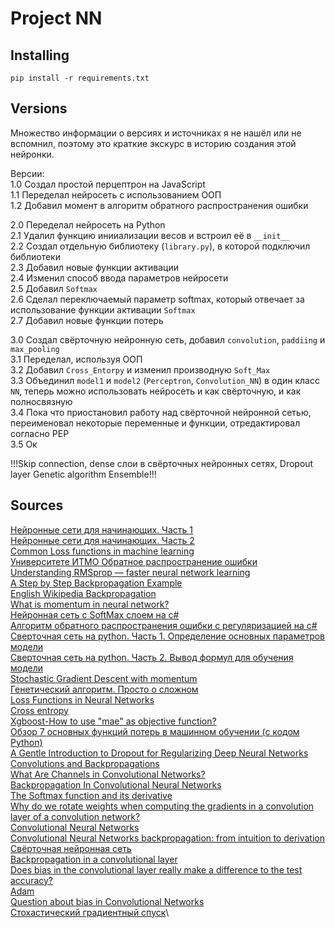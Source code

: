 # Project NN

## Installing
```shell
pip install -r requirements.txt
```

## Versions
Множество информации о версиях и источниках я не нашёл или не вспомнил, поэтому это краткие экскурс в историю создания этой нейронки.

Версии:\
1.0 Создал простой перцептрон на JavaScript\
1.1 Переделал нейросеть с использованием ООП\
1.2 Добавил момент в алгоритм обратного распространения ошибки

2.0 Переделал нейросеть на Python\
2.1 Удалил функцию инииализации весов и встроил её в `__init__`\
2.2 Создал отдельную библиотеку (`library.py`), в которой подключил библиотеки\
2.3 Добавил новые функции активации\
2.4 Изменил способ ввода параметров нейросети\
2.5 Добавил `Softmax`\
2.6 Сделал переключаемый параметр softmax, который отвечает за использование функции активации `Softmax`\
2.7 Добавил новые функции потерь

3.0 Создал свёрточную нейронную сеть, добавил `convolution`, `paddiing` и `max_pooling`\
3.1 Переделал, используя ООП\
3.2 Добавил `Cross_Entorpy` и изменил производную `Soft_Max`\
3.3 Объединил `model1` и `model2` (`Perceptron`, `Convolution_NN`) в один класс `NN`, теперь можно использовать нейросеть и как свёрточную, и как полносвязную\
3.4 Пока что приостановил работу над свёрточной нейронной сетью, переименовал некоторые переменные и функции, отредактировал согласно PEP\
3.5 Ок

!!!Skip connection, dense слои в свёрточных нейронных сетях, Dropout layer Genetic algorithm Ensemble!!!

## Sources
[Нейронные сети для начинающих. Часть 1](https://habr.com/ru/post/312450/)\
[Нейронные сети для начинающих. Часть 2](https://habr.com/ru/post/313216/)\
[Common Loss functions in machine learning](https://towardsdatascience.com/common-loss-functions-in-machine-learning-46af0ffc4d23)\
[Университете ИТМО Обратное распространение ошибки](https://neerc.ifmo.ru/wiki/index.php?title=Обратное_распространение_ошибки)\
[Understanding RMSprop — faster neural network learning](https://towardsdatascience.com/understanding-rmsprop-faster-neural-network-learning-62e116fcf29a)\
[A Step by Step Backpropagation Example](https://mattmazur.com/2015/03/17/a-step-by-step-backpropagation-example/)\
[English Wikipedia Backpropagation](https://en.wikipedia.org/wiki/Backpropagation#Derivation)\
[What is momentum in neural network?](https://datascience.stackexchange.com/questions/84167/what-is-momentum-in-neural-network)\
[Нейронная сеть с SoftMax слоем на c#](https://habr.com/ru/post/155235/)\
[Алгоритм обратного распространения ошибки с регуляризацией на c#](https://habr.com/ru/articles/154369/)\
[Сверточная сеть на python. Часть 1. Определение основных параметров модели](https://habr.com/ru/company/ods/blog/344008/)\
[Сверточная сеть на python. Часть 2. Вывод формул для обучения модели](https://habr.com/ru/company/ods/blog/344116/)\
[Stochastic Gradient Descent with momentum](https://towardsdatascience.com/stochastic-gradient-descent-with-momentum-a84097641a5d)\
[Генетический алгоритм. Просто о сложном](https://habr.com/ru/post/128704/)\
[Loss Functions in Neural Networks](https://www.theaidream.com/post/loss-functions-in-neural-networks)\
[Cross entropy](https://en.wikipedia.org/wiki/Cross_entropy)\
[Xgboost-How to use "mae" as objective function?](https://stackoverflow.com/questions/45006341/xgboost-how-to-use-mae-as-objective-function)\
[Обзор 7 основных функций потерь в машинном обучении (с кодом Python)](https://russianblogs.com/article/34271570686/)\
[A Gentle Introduction to Dropout for Regularizing Deep Neural Networks](https://machinelearningmastery.com/dropout-for-regularizing-deep-neural-networks/)\
[Convolutions and Backpropagations](https://pavisj.medium.com/convolutions-and-backpropagations-46026a8f5d2c)\
[What Are Channels in Convolutional Networks?](https://www.baeldung.com/cs/cnn-channels)\
[Backpropagation In Convolutional Neural Networks](https://www.jefkine.com/general/2016/09/05/backpropagation-in-convolutional-neural-networks/)\
[The Softmax function and its derivative](https://eli.thegreenplace.net/2016/the-softmax-function-and-its-derivative/)\
[Why do we rotate weights when computing the gradients in a convolution layer of a convolution network?](http://soumith.ch/ex/pages/2014/08/07/why-rotate-weights-convolution-gradient/)\
[Convolutional Neural Networks](https://andrew.gibiansky.com/blog/machine-learning/convolutional-neural-networks/)\
[Convolutional Neural Networks backpropagation: from intuition to derivation](https://grzegorzgwardys.wordpress.com/2016/04/22/8/#unique-identifier2)\
[Свёрточная нейронная сеть](https://ru.wikipedia.org/wiki/Свёрточная_нейронная_сеть#Архитектура_и_принцип_работы)\
[Backpropagation in a convolutional layer](https://towardsdatascience.com/backpropagation-in-a-convolutional-layer-24c8d64d8509)\
[Does bias in the convolutional layer really make a difference to the test accuracy?](https://stackoverflow.com/questions/51959507/does-bias-in-the-convolutional-layer-really-make-a-difference-to-the-test-accura)\
[Adam](https://optimization.cbe.cornell.edu/index.php?title=Adam)\
[Question about bias in Convolutional Networks](https://datascience.stackexchange.com/questions/11853/question-about-bias-in-convolutional-networks/)\
[Стохастический градиентный спуск](https://ru.wikipedia.org/wiki/Стохастический_градиентный_спуск)\